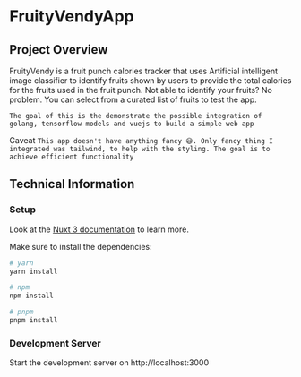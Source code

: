# FruityVendyApp

## Project Overview
FruityVendy is a fruit punch calories tracker that uses Artificial intelligent image classifier to identify fruits shown by users to provide the total calories for the fruits used in the fruit punch. Not able to identify your fruits? No problem. You can select from a curated list of fruits to test the app.

`The goal of this is the demonstrate the possible integration of golang, tensorflow models and vuejs to build a simple web app`

Caveat
`This app doesn't have anything fancy 😅. Only fancy thing I integrated was tailwind, to help with the styling. The goal is to achieve efficient functionality`






## Technical Information

### Setup
Look at the [Nuxt 3 documentation](https://nuxt.com/docs/getting-started/introduction) to learn more.

Make sure to install the dependencies:

```bash
# yarn
yarn install

# npm
npm install

# pnpm
pnpm install
```

### Development Server

Start the development server on http://localhost:3000

